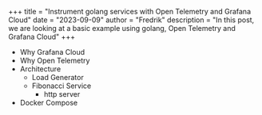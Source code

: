 +++
title = "Instrument golang services with Open Telemetry and Grafana Cloud"
date = "2023-09-09"
author = "Fredrik"
description = "In this post, we are looking at a basic example using golang, Open Telemetry and Grafana Cloud"
+++

- Why Grafana Cloud
- Why Open Telemetry
- Architecture
    - Load Generator
    - Fibonacci Service
        - http server
- Docker Compose